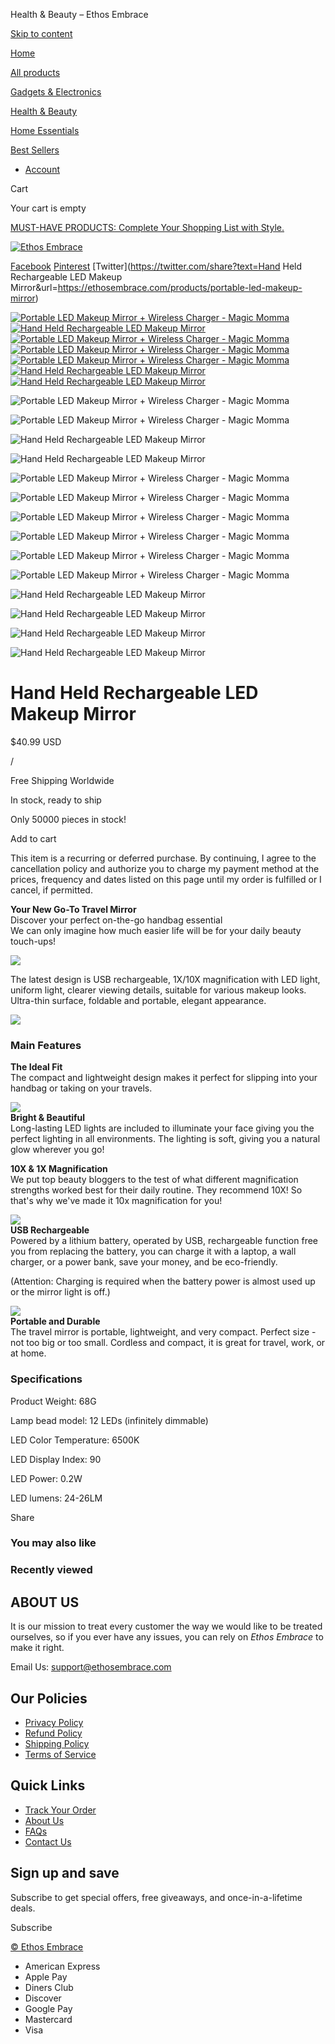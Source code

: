 Health & Beauty – Ethos Embrace

[Skip to content](#main)


[Home](/)

[All products](/collections/all)

[Gadgets & Electronics](/collections/gadgets-electronics)

[Health & Beauty](/collections/health-beauty)

[Home Essentials](/collections/home-essentials)

[Best Sellers](/collections/best-sellers)

* [Account](/account)

Cart

Your cart is empty

[MUST-HAVE PRODUCTS: Complete Your Shopping List with Style.](/collections/all)

[![Ethos Embrace](//ethosembrace.com/cdn/shop/files/Logo__Sakshi_-23__1_-removebg-preview_2_210x.png?v=1713281678)](/)

[Facebook](https://www.facebook.com/sharer.php?u=https://ethosembrace.com/products/portable-led-makeup-mirror)
[Pinterest](https://pinterest.com/pin/create/button/?url=https://ethosembrace.com/products/portable-led-makeup-mirror&media=https://ethosembrace.com/cdn/shop/files/product-image-1428898851_1024x.jpg?v=1713172923&description=Your%20New%20Go-To%20Travel%20MirrorDiscover%20your%20perfect%20on-the-go%20handbag%20essentialWe%20can%20only%20imagine%20how%20much...)
[Twitter](https://twitter.com/share?text=Hand Held Rechargeable LED Makeup Mirror&url=https://ethosembrace.com/products/portable-led-makeup-mirror)

[![Portable LED Makeup Mirror + Wireless Charger - Magic Momma](//ethosembrace.com/cdn/shop/files/product-image-1428898851_160x.jpg?v=1713172923)](#Media38227014091045)[![Hand Held Rechargeable LED Makeup Mirror](//ethosembrace.com/cdn/shop/files/Mini-LED-Makeup-Mirror-Portable-Fold-LED-Mirror-Rechargeable-USB-Hand-Held-Travel-Mirror-Wireless-USB.jpg_Q90.jpg_f3e66ed5-e440-453c-b662-889defcdc9ea_160x.jpg?v=1713172923)](#Media38227014222117)[![Portable LED Makeup Mirror + Wireless Charger - Magic Momma](//ethosembrace.com/cdn/shop/files/product-image-1501822814_160x.jpg?v=1713172923)](#Media38227014123813)[![Portable LED Makeup Mirror + Wireless Charger - Magic Momma](//ethosembrace.com/cdn/shop/files/product-image-1501822818_160x.jpg?v=1713172923)](#Media38227014156581)[![Portable LED Makeup Mirror + Wireless Charger - Magic Momma](//ethosembrace.com/cdn/shop/files/product-image-1428898847_160x.jpg?v=1713172923)](#Media38227014189349)[![Hand Held Rechargeable LED Makeup Mirror](//ethosembrace.com/cdn/shop/files/30-3_720x_47f181b5-de0d-47d9-8b28-286b5febece8_160x.jpg?v=1713172923)](#Media38227014254885)[![Hand Held Rechargeable LED Makeup Mirror](//ethosembrace.com/cdn/shop/files/30-2_720x_0de7edb3-d688-41b4-a830-be25259279e9_160x.jpg?v=1713172923)](#Media38227014287653)

![Portable LED Makeup Mirror + Wireless Charger - Magic Momma]()


![Portable LED Makeup Mirror + Wireless Charger - Magic Momma](//ethosembrace.com/cdn/shop/files/product-image-1428898851_800x.jpg?v=1713172923)

![Hand Held Rechargeable LED Makeup Mirror]()


![Hand Held Rechargeable LED Makeup Mirror](//ethosembrace.com/cdn/shop/files/Mini-LED-Makeup-Mirror-Portable-Fold-LED-Mirror-Rechargeable-USB-Hand-Held-Travel-Mirror-Wireless-USB.jpg_Q90.jpg_f3e66ed5-e440-453c-b662-889defcdc9ea_800x.jpg?v=1713172923)

![Portable LED Makeup Mirror + Wireless Charger - Magic Momma]()


![Portable LED Makeup Mirror + Wireless Charger - Magic Momma](//ethosembrace.com/cdn/shop/files/product-image-1501822814_800x.jpg?v=1713172923)

![Portable LED Makeup Mirror + Wireless Charger - Magic Momma]()


![Portable LED Makeup Mirror + Wireless Charger - Magic Momma](//ethosembrace.com/cdn/shop/files/product-image-1501822818_800x.jpg?v=1713172923)

![Portable LED Makeup Mirror + Wireless Charger - Magic Momma]()


![Portable LED Makeup Mirror + Wireless Charger - Magic Momma](//ethosembrace.com/cdn/shop/files/product-image-1428898847_800x.jpg?v=1713172923)

![Hand Held Rechargeable LED Makeup Mirror]()


![Hand Held Rechargeable LED Makeup Mirror](//ethosembrace.com/cdn/shop/files/30-3_720x_47f181b5-de0d-47d9-8b28-286b5febece8_800x.jpg?v=1713172923)

![Hand Held Rechargeable LED Makeup Mirror]()


![Hand Held Rechargeable LED Makeup Mirror](//ethosembrace.com/cdn/shop/files/30-2_720x_0de7edb3-d688-41b4-a830-be25259279e9_800x.jpg?v=1713172923)

Hand Held Rechargeable LED Makeup Mirror
========================================

$40.99 USD

/

Free Shipping Worldwide

In stock, ready to ship

Only 50000 pieces in stock!

Add to cart

This item is a recurring or deferred purchase. By continuing, I agree to the cancellation policy and authorize you to charge my payment method at the prices, frequency and dates listed on this page until my order is fulfilled or I cancel, if permitted.

**Your New Go-To Travel Mirror**  
Discover your perfect on-the-go handbag essential  
We can only imagine how much easier life will be for your daily beauty touch-ups!

![](https://cdn.shopify.com/s/files/1/0173/6140/4004/files/5_a73991b9-2d5c-45f2-970f-8a35b0c7ee0b_480x480.jpg?v=1599114904)

The latest design is USB rechargeable, 1X/10X magnification with LED light, uniform light, clearer viewing details, suitable for various makeup looks. Ultra-thin surface, foldable and portable, elegant appearance.

![](https://cdn.shopify.com/s/files/1/0173/6140/4004/files/3_a0c69da1-bca2-4e94-9b1f-6eb77b942f33_480x480.jpg?v=1599107379)

### Main Features

**The Ideal Fit**  
The compact and lightweight design makes it perfect for slipping into your handbag or taking on your travels.

![](https://cdn.shopify.com/s/files/1/0173/6140/4004/files/4_1f734bd3-335b-4f69-a01a-08e2d3518082_480x480.jpg?v=1599107422)  
**Bright & Beautiful**  
Long-lasting LED lights are included to illuminate your face giving you the perfect lighting in all environments. The lighting is soft, giving you a natural glow wherever you go!

**10X & 1X Magnification**  
We put top beauty bloggers to the test of what different magnification strengths worked best for their daily routine. They recommend 10X! So that's why we've made it 10x magnification for you!

![](https://cdn.shopify.com/s/files/1/0173/6140/4004/files/1_00d770fc-a5af-40ac-a487-c5d81eb8f10c_480x480.jpg?v=1599107225)  
**USB Rechargeable**  
Powered by a lithium battery, operated by USB, rechargeable function free you from replacing the battery, you can charge it with a laptop, a wall charger, or a power bank, save your money, and be eco-friendly.

(Attention: Charging is required when the battery power is almost used up or the mirror light is off.)

![](https://cdn.shopify.com/s/files/1/0173/6140/4004/files/6_f806bb28-78a2-4259-b662-ead13820c14d_480x480.jpg?v=1599115043)  
**Portable and Durable**  
The travel mirror is portable, lightweight, and very compact. Perfect size - not too big or too small. Cordless and compact, it is great for travel, work, or at home.

### Specifications

Product Weight: 68G

Lamp bead model: 12 LEDs (infinitely dimmable)

LED Color Temperature: 6500K

LED Display Index: 90

LED Power: 0.2W

LED lumens: 24-26LM

Share

### You may also like

### Recently viewed

ABOUT US
--------

It is our mission to treat every customer the way we would like to be treated ourselves, so if you ever have any issues, you can rely on *Ethos Embrace* to make it right.

Email Us: [support@ethosembrace.com](mailto:support@ethosembrace.com "mailto:support@ethosembrace.com")

Our Policies
------------

* [Privacy Policy](/pages/privacy-policy)
* [Refund Policy](/policies/refund-policy)
* [Shipping Policy](/policies/shipping-policy)
* [Terms of Service](/policies/terms-of-service)

Quick Links
-----------

* [Track Your Order](https://ethosembrace.myshopify.com/apps/parcelpanel)
* [About Us](/pages/about-us)
* [FAQs](/pages/faqs)
* [Contact Us](/pages/contact-us)

Sign up and save
----------------

Subscribe to get special offers, free giveaways, and once-in-a-lifetime deals.

Subscribe

[© Ethos Embrace](/)

* American Express
* Apple Pay
* Diners Club
* Discover
* Google Pay
* Mastercard
* Visa